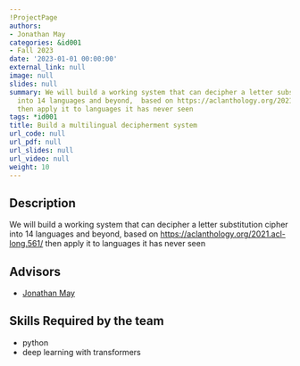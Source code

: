```yaml
---
!ProjectPage
authors:
- Jonathan May
categories: &id001
- Fall 2023
date: '2023-01-01 00:00:00'
external_link: null
image: null
slides: null
summary: We will build a working system that can decipher a letter substitution cipher
  into 14 languages and beyond,  based on https://aclanthology.org/2021.acl-long.561/
  then apply it to languages it has never seen
tags: *id001
title: Build a multilingual decipherment system
url_code: null
url_pdf: null
url_slides: null
url_video: null
weight: 10
---
```

## Description

We will build a working system that can decipher a letter substitution cipher into 14 languages and beyond,  based on https://aclanthology.org/2021.acl-long.561/ then apply it to languages it has never seen




## Advisors

* [Jonathan May](../../../author/jonathan-may)

## Skills Required by the team


* python
* deep learning with transformers
